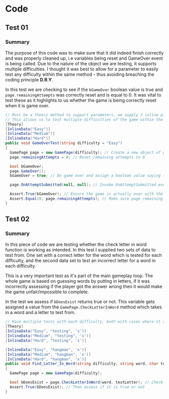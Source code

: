 # Code
## Test 01

### Summary
The purpose of this code was to make sure that it did indeed finish correctly and was properly cleaned up, i.e variables being reset and GameOver event is being called. Due to the nature of the object we are testing, it supports multiple difficulties. I thought it was best to allow for a parameter to easily test any difficulty within the same method - thus avoiding breaching the coding principle **D.R.Y**.

In this test we are checking to see if the ``bGameOver`` boolean value is true and ``page.remainingAttempts`` was correctly reset and is equal to 0. It was vital to test these as it highlights to us whether the game is being correctly reset when it is game over.
```cs
// Must be a theory method to support parameters, we supply 3 inline pieces of data which will be our difficulties
// This allows us to test multiple difficulties of the game within the same method
[Theory]
[InlineData("Easy")]
[InlineData("Medium")]
[InlineData("Hard")]
public void GameOverTest(string difficulty = "Easy")
{
  GamePage page = new GamePage(difficulty); // Create a new object of game to do our tests
  page.remainingAttempts = 0; // Reset remaining attempts to 0

  bool bGameOver;
  page.GameOver();
  bGameOver = true; // Do game over and assign a boolean value saying that is indeed now over

  page.OnAttemptSubmitted(null, null); // Invoke OnAttemptSubmitted event

  Assert.True(bGameOver); // Ensure the game is actually over with the boolean being true
  Assert.Equal(0, page.remainingAttempts); // Make sure page remaining attempts is equal to 0
}
```

## Test 02
### Summary
In this piece of code we are testing whether the check letter in word function is working as intended. In this test I supplied two sets of data to test from. One set with a correct letter for the word which is tested for each difficulty, and the second data set to test an incorrect letter for a word in each difficulty.

This is a very important test as it's part of the main gameplay loop. The whole game is based on guessing words by putting in letters, if it was incorrectly assessing if the player got the answer wrong then it would make the game unfair/impossible to complete.

In the test we assess if ``bDoesExist`` returns true or not. This variable gets assigned a value from the ``GamePage.CheckLetterInWord`` method which takes in a word and a letter to test from. 
```cs
// Have multiple tests with each difficulty, both with cases where it should fail and succeed
[Theory]
[InlineData("Easy", "testing", 's')]
[InlineData("Medium", "testing", 's')]
[InlineData("Hard", "testing", 's')]

[InlineData("Easy", "hangman", 'x')]
[InlineData("Medium", "hangman", 'x')]
[InlineData("Hard", "hangman", 'x')]
public void Find_Letter_In_Word(string difficulty, string word, char testLetter)
{
  GamePage page = new GamePage(difficulty);

  bool bDoesExist = page.CheckLetterInWord(word, testLetter); // Check if the supplied letter exists in the supplied word for the test 
  Assert.True(bDoesExist); // Then assess if it is true or not
}
```
